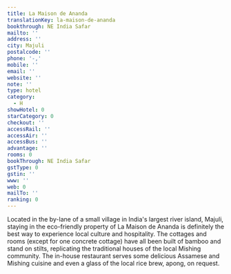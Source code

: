 ```yaml
---
title: La Maison de Ananda
translationKey: la-maison-de-ananda
bookthrough: NE India Safar
mailto: ''
address: ''
city: Majuli
postalcode: ''
phone: '-,'
mobile: ''
email: ''
website: ''
note: ''
type: hotel
category:
  - H
showHotel: 0
starCategory: 0
checkout: ''
accessRail: ''
accessAir: ''
accessBus: ''
advantage: ''
rooms: 0
bookThrough: NE India Safar
gstType: 0
gstin: ''
www: ''
web: 0
mailTo: ''
ranking: 0
---
```







Located in the by-lane of a small village in India's largest river island, Majuli, staying in the eco-friendly property of La Maison de Ananda is definitely the best way to experience local culture and hospitality. The cottages and rooms (except for one concrete cottage) have all been built of bamboo and stand on stilts, replicating the traditional houses of the local Mishing community. The in-house restaurant serves some delicious Assamese and Mishing cuisine and even a glass of the local rice brew, apong, on request.